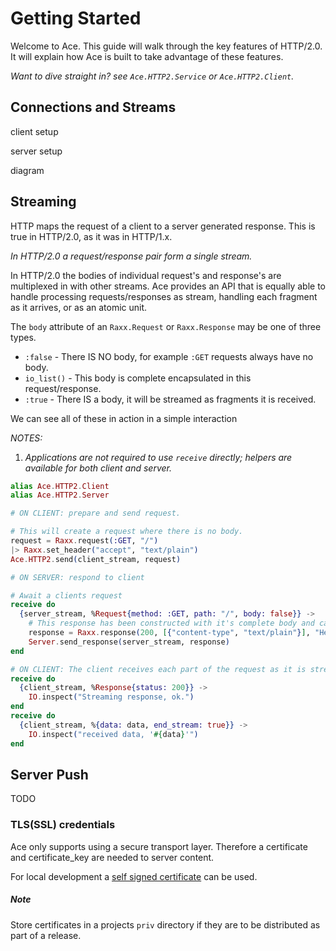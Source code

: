 # Getting Started

Welcome to Ace.
This guide will walk through the key features of HTTP/2.0.
It will explain how Ace is built to take advantage of these features.

*Want to dive straight in? see `Ace.HTTP2.Service` or `Ace.HTTP2.Client`.*

## Connections and Streams

client setup

server setup

diagram

## Streaming

HTTP maps the request of a client to a server generated response.
This is true in HTTP/2.0, as it was in HTTP/1.x.

*In HTTP/2.0 a request/response pair form a single stream.*

In HTTP/2.0 the bodies of individual request's and response's are multiplexed in with other streams.
Ace provides an API that is equally able to handle processing requests/responses as stream, handling each fragment as it arrives, or as an atomic unit.

The `body` attribute of an `Raxx.Request` or `Raxx.Response` may be one of three types.

- `:false` - There IS NO body, for example `:GET` requests always have no body.
- `io_list()` - This body is complete encapsulated in this request/response.
- `:true` - There IS a body, it will be streamed as fragments it is received.

We can see all of these in action in a simple interaction

*NOTES:*

1. *Applications are not required to use `receive` directly; helpers are available for both client and server.*

```elixir
alias Ace.HTTP2.Client
alias Ace.HTTP2.Server

# ON CLIENT: prepare and send request.

# This will create a request where there is no body.
request = Raxx.request(:GET, "/")
|> Raxx.set_header("accept", "text/plain")
Ace.HTTP2.send(client_stream, request)

# ON SERVER: respond to client

# Await a clients request
receive do
  {server_stream, %Request{method: :GET, path: "/", body: false}} ->
    # This response has been constructed with it's complete body and can be sent as a whole.
    response = Raxx.response(200, [{"content-type", "text/plain"}], "Hello, World!")
    Server.send_response(server_stream, response)
end

# ON CLIENT: The client receives each part of the request as it is streamed
receive do
  {client_stream, %Response{status: 200}} ->
    IO.inspect("Streaming response, ok.")
end
receive do
  {client_stream, %{data: data, end_stream: true}} ->
    IO.inspect("received data, '#{data}'")
end
```

## Server Push

TODO

### TLS(SSL) credentials

Ace only supports using a secure transport layer.
Therefore a certificate and certificate_key are needed to server content.

For local development a [self signed certificate](http://how2ssl.com/articles/openssl_commands_and_tips/) can be used.

##### Note

Store certificates in a projects `priv` directory if they are to be distributed as part of a release.
